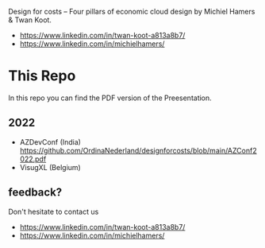 Design for costs – Four pillars of economic cloud design
by Michiel Hamers & Twan Koot.
- https://www.linkedin.com/in/twan-koot-a813a8b7/
- https://www.linkedin.com/in/michielhamers/

# This Repo
In this repo you can find the PDF version of the Preesentation.

## 2022
- AZDevConf (India) https://github.com/OrdinaNederland/designforcosts/blob/main/AZConf2022.pdf
- VisugXL (Belgium)

## feedback? 
Don't hesitate to contact us

- https://www.linkedin.com/in/twan-koot-a813a8b7/
- https://www.linkedin.com/in/michielhamers/
